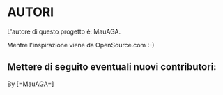 # AUTORI

L'autore di questo progetto è: MauAGA.

Mentre l'inspirazione viene da OpenSource.com :-)

Mettere di seguito eventuali nuovi contributori:
- 

By
[=MauAGA=]

